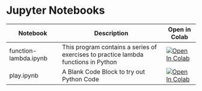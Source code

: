 # Jupyter Notebooks

| Notebook | Description | Open in Colab |
|----------|-------------|---------------|
| function-lambda.ipynb | This program contains a series of exercises to practice lambda functions in Python | [![Open In Colab](https://colab.research.google.com/assets/colab-badge.svg)](https://colab.research.google.com/github/vedanta/restless-python/blob/main/function-lambda.ipynb) |
| play.ipynb | A Blank Code Block to try out Python Code | [![Open In Colab](https://colab.research.google.com/assets/colab-badge.svg)](https://colab.research.google.com/github/vedanta/restless-python/blob/main/play.ipynb) |
